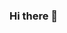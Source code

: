 ### Hi there 👋

<!--
**senecafhowell/senecafhowell** is a ✨ _special_ ✨ repository because its `README.md` (this file) appears on your GitHub profile.

Here are some ideas to get you started:

- 🔭 I’m currently working on ... this assignment!
- 🌱 I’m currently learning ... how to use GitHub!
- 👯 I’m looking to collaborate on ... cool website things!
- 🤔 I’m looking for help with ... how to use the languages I don't know yet!
- 💬 Ask me about ... rollercoasters!
- 📫 How to reach me: ... seho9177@colorado.edu
- 😄 Pronouns: ... she/her
- ⚡ Fun fact: ... I have ridden 167 different rollercoasters!
-->



